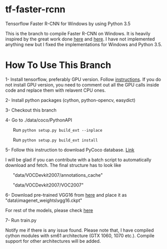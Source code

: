 # tf-faster-rcnn
Tensorflow Faster R-CNN for Windows by using Python 3.5 

This is the branch to compile Faster R-CNN on Windows. It is heavily inspired by the great work done [here](https://github.com/smallcorgi/Faster-RCNN_TF) and [here](https://github.com/rbgirshick/py-faster-rcnn). I have not implemented anything new but I fixed the implementations for Windows and Python 3.5.


# How To Use This Branch
1- Install tensorflow, preferably GPU version. Follow [instructions]( https://www.tensorflow.org/install/install_windows). If you do not install GPU version, you need to comment out all the GPU calls inside code and replace them with relavent CPU ones.

2- Install python packages (cython, python-opencv, easydict)

3- Checkout this branch

4- Go to  ./data/coco/PythonAPI

&nbsp;&nbsp;&nbsp;&nbsp;&nbsp;&nbsp;Run `python setup.py build_ext --inplace`

&nbsp;&nbsp;&nbsp;&nbsp;&nbsp;&nbsp;Run `python setup.py build_ext install`

5- Follow this instruction to download PyCoco database. [Link]( https://github.com/rbgirshick/py-faster-rcnn#beyond-the-demo-installation-for-training-and-testing-models)

I will be glad if you can contribute with a batch script to automatically download and fetch. The final structure has to look like

  &nbsp;&nbsp;&nbsp;&nbsp;&nbsp;&nbsp;"data/VOCDevkit2007/annotations_cache"
  
  &nbsp;&nbsp;&nbsp;&nbsp;&nbsp;&nbsp;"data/VOCDevkit2007/VOC2007"
  
 6- Download pre-trained VGG16 from [here](http://download.tensorflow.org/models/vgg_16_2016_08_28.tar.gz) and place it as "data\imagenet_weights\vgg16.ckpt"
 
 For rest of the models, please check [here](https://github.com/tensorflow/models/tree/master/slim#pre-trained-models)
 
  7- Run train.py
  
  Notify me if there is any issue found. Please note that, I have compiled cython modules with sm61 architecture (GTX 1060, 1070 etc.). Compile support for other architectures will be added. 
 
